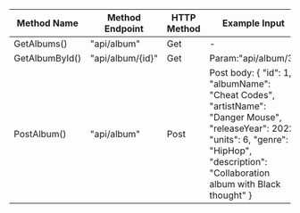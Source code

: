 





Method Name | Method Endpoint | HTTP Method | Example Input
--- | --- | --- | ---
GetAlbums() | "api/album" | Get | -
GetAlbumById() | "api/album/{id}" | Get | Param:"api/album/3"
PostAlbum() | "api/album" | Post | Post body: { "id": 1, "albumName": "Cheat Codes", "artistName": "Danger Mouse", "releaseYear": 2022, "units": 6, "genre": "HipHop", "description": "Collaboration album with Black thought" }
